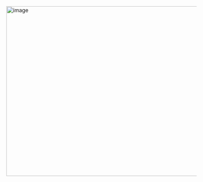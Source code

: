 <img width="815" height="451" alt="image" src="https://github.com/user-attachments/assets/9e70579a-13b4-407a-897b-243649ee61ec" />

 
